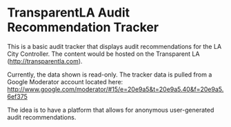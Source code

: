 TransparentLA Audit Recommendation Tracker
=============

This is a basic audit tracker that displays audit recommendations for the LA City Controller. The content would be hosted
on the Transparent LA (http://transparentla.com).

Currently, the data shown is read-only.  The tracker data is pulled from a Google Moderator account located here: http://www.google.com/moderator/#15/e=20e9a5&t=20e9a5.40&f=20e9a5.6ef375

The idea is to have a platform that allows for anonymous user-generated audit recommendations.

